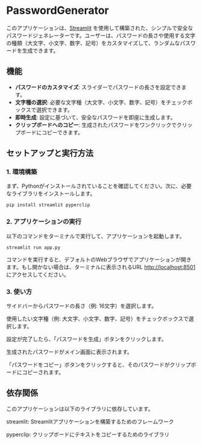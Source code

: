 # PasswordGenerator

このアプリケーションは、[Streamlit](https://streamlit.io/) を使用して構築された、シンプルで安全なパスワードジェネレーターです。ユーザーは、パスワードの長さや使用する文字の種類（大文字、小文字、数字、記号）をカスタマイズして、ランダムなパスワードを生成できます。

## 機能

- **パスワードのカスタマイズ**: スライダーでパスワードの長さを設定できます。
- **文字種の選択**: 必要な文字種（大文字、小文字、数字、記号）をチェックボックスで選択できます。
- **即時生成**: 設定に基づいて、安全なパスワードを即座に生成します。
- **クリップボードへのコピー**: 生成されたパスワードをワンクリックでクリップボードにコピーできます。

## セットアップと実行方法

### 1. 環境構築

まず、Pythonがインストールされていることを確認してください。次に、必要なライブラリをインストールします。

```bash
pip install streamlit pyperclip
```


### 2. アプリケーションの実行
以下のコマンドをターミナルで実行して、アプリケーションを起動します。
```
streamlit run app.py
```
コマンドを実行すると、デフォルトのWebブラウザでアプリケーションが開きます。もし開かない場合は、ターミナルに表示されるURL [http://localhost:8501](http://localhost:8501)にアクセスしてください。

### 3. 使い方
サイドバーからパスワードの長さ（例: 16文字）を選択します。

使用したい文字種（例: 大文字、小文字、数字、記号）をチェックボックスで選択します。

設定が完了したら、「パスワードを生成」ボタンをクリックします。

生成されたパスワードがメイン画面に表示されます。

「パスワードをコピー」ボタンをクリックすると、そのパスワードがクリップボードにコピーされます。

## 依存関係
このアプリケーションは以下のライブラリに依存しています。

streamlit: Streamlitアプリケーションを構築するためのフレームワーク

pyperclip: クリップボードにテキストをコピーするためのライブラリ
